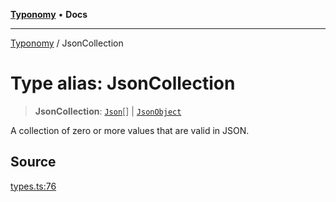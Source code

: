 [**Typonomy**](../README.md) • **Docs**

***

[Typonomy](../globals.md) / JsonCollection

# Type alias: JsonCollection

> **JsonCollection**: [`Json`](Json.md)[] \| [`JsonObject`](JsonObject.md)

A collection of zero or more values that are valid in JSON.

## Source

[types.ts:76](https://github.com/softcraft-development/typonomy/blob/1c47fc13034f4e53267c72ada03a418616dc092e/src/types.ts#L76)
